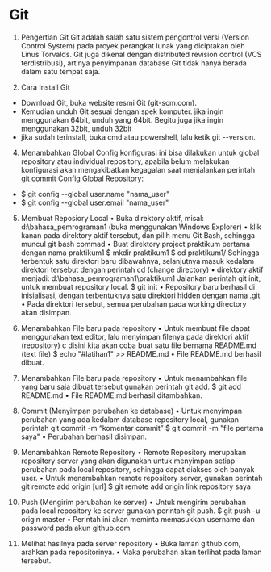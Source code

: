 # Git
1. Pengertian Git
Git adalah salah satu sistem pengontrol versi (Version Control System)
pada proyek perangkat lunak yang diciptakan oleh Linus Torvalds. Git juga dikenal dengan distributed revision control (VCS terdistribusi),
artinya penyimpanan database Git tidak hanya berada dalam satu
tempat saja.

3. Cara Install Git
- Download Git, buka website resmi Git (git-scm.com).
- Kemudian unduh Git sesuai dengan spek komputer. jika ingin menggunakan 64bit, unduh yang 64bit. Begitu juga jika ingin menggunakan 32bit, unduh 32bit
- jika sudah terinstall, buka cmd atau powershell, lalu ketik git --version.

4. Menambahkan Global Config
konfigurasi ini bisa dilakukan untuk global repository atau individual repository, apabila belum melakukan konfigurasi akan mengakibatkan kegagalan saat menjalankan perintah git commit
Config Global Repository:
 - $ git config --global user.name "nama_user"
 - $ git config --global user.email "nama_user"

5. Membuat Reposiory Local
• Buka direktory aktif, misal: d:\bahasa_pemrograman1 (buka
menggunakan Windows Explorer)
• klik kanan pada direktory aktif tersebut, dan pilih menu Git Bash,
sehingga muncul git bash commad
• Buat direktory project praktikum pertama dengan nama praktikum1
  $ mkdir praktikum1
  $ cd praktikum1/
 Sehingga terbentuk satu direktori baru dibawahnya, selanjutnya
masuk kedalam direktori tersebut dengan perintah cd (change
directory)
• direktory aktif menjadi: d:\bahasa_pemrograman1\praktikum1
Jalankan perintah git init, untuk membuat repository local.
  $ git init
• Repository baru berhasil di inisialisasi, dengan terbentuknya satu
direktori hidden dengan nama .git
• Pada direktori tersebut, semua perubahan pada working directory
akan disimpan.

6. Menambahkan File baru pada repository
• Untuk membuat file dapat menggunakan text editor, lalu menyimpan
filenya pada direktori aktif (repository)
c disini kita akan coba buat satu file bernama README.md (text file)
  $ echo "#latihan1" >> README.md
• File README.md berhasil dibuat.

7. Menambahkan File baru pada repository
• Untuk menambahkan file yang baru saja dibuat tersebut gunakan
perintah git add.
  $ git add README.md
• File README.md berhasil ditambahkan.

8. Commit (Menyimpan perubahan ke database)
• Untuk menyimpan perubahan yang ada kedalam database repository
local, gunakan perintah git commit -m “komentar commit”
  $ git commit -m "file pertama saya"
• Perubahan berhasil disimpan.

9. Menambahkan Remote Repository
• Remote Repository merupakan repository server yang akan
digunakan untuk menyimpan setiap perubahan pada local repository,
sehingga dapat diakses oleh banyak user.
• Untuk menambahkan remote repository server, gunakan perintah
git remote add origin [url]
  $ git remote add origin link repository saya

10. Push (Mengirim perubahan ke server)
• Untuk mengirim perubahan pada local repository ke server gunakan
perintah git push.
  $ git push -u origin master
• Perintah ini akan meminta memasukkan username dan password
pada akun github.com

11. Melihat hasilnya pada server repository
• Buka laman github.com,
arahkan pada repositorinya.
• Maka perubahan akan
terlihat pada laman
tersebut.

